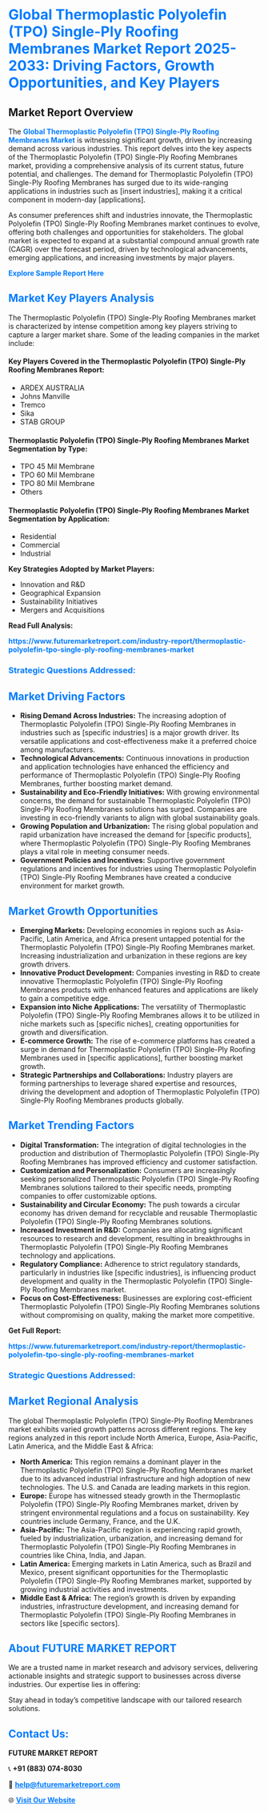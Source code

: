 <h1 style="color: #007BFF;">Global Thermoplastic Polyolefin (TPO) Single-Ply Roofing Membranes Market Report 2025-2033: Driving Factors, Growth Opportunities, and Key Players</h1>

<section id="overview">
<h2>Market Report Overview</h2>
<p>The <a href="https://www.futuremarketreport.com/industry-report/thermoplastic-polyolefin-tpo-single-ply-roofing-membranes-market" style="color: #007BFF; text-decoration: none;"><strong>Global Thermoplastic Polyolefin (TPO) Single-Ply Roofing Membranes Market</strong></a> is witnessing significant growth, driven by increasing demand across various industries. This report delves into the key aspects of the Thermoplastic Polyolefin (TPO) Single-Ply Roofing Membranes market, providing a comprehensive analysis of its current status, future potential, and challenges. The demand for Thermoplastic Polyolefin (TPO) Single-Ply Roofing Membranes has surged due to its wide-ranging applications in industries such as [insert industries], making it a critical component in modern-day [applications].</p>
<p>As consumer preferences shift and industries innovate, the Thermoplastic Polyolefin (TPO) Single-Ply Roofing Membranes market continues to evolve, offering both challenges and opportunities for stakeholders. The global market is expected to expand at a substantial compound annual growth rate (CAGR) over the forecast period, driven by technological advancements, emerging applications, and increasing investments by major players.</p>
</section>

<section id="overview">
<p><a href="https://www.futuremarketreport.com/request-sample/reportId=33154" style="color: #007BFF; text-decoration: none;"><strong>Explore Sample Report Here</strong></a></p>
</section>

<section id="key-players">
<h2 style="color: #007BFF;">Market Key Players Analysis</h2>
<p>The Thermoplastic Polyolefin (TPO) Single-Ply Roofing Membranes market is characterized by intense competition among key players striving to capture a larger market share. Some of the leading companies in the market include:</p>
<h4>Key Players Covered in the Thermoplastic Polyolefin (TPO) Single-Ply Roofing Membranes Report:</h4>
<ul><li>ARDEX AUSTRALIA</li><li>Johns Manville</li><li>Tremco</li><li>Sika</li><li>STAB GROUP</li></ul>
<h4>Thermoplastic Polyolefin (TPO) Single-Ply Roofing Membranes Market Segmentation by Type:</h4>
<ul><li>TPO 45 Mil Membrane</li><li>TPO 60 Mil Membrane</li><li>TPO 80 Mil Membrane</li><li>Others</li></ul>

<h4>Thermoplastic Polyolefin (TPO) Single-Ply Roofing Membranes Market Segmentation by Application:</h4>
<ul><li>Residential</li><li>Commercial</li><li>Industrial</li></ul>
<p><strong>Key Strategies Adopted by Market Players:</strong></p>
<ul>
<li>Innovation and R&D</li>
<li>Geographical Expansion</li>
<li>Sustainability Initiatives</li>
<li>Mergers and Acquisitions</li>
</ul>
</section>

<section>
<p><strong>Read Full Analysis: </strong></p><a href="https://www.futuremarketreport.com/industry-report/thermoplastic-polyolefin-tpo-single-ply-roofing-membranes-market" style="color: #007BFF; text-decoration: none;"><strong>https://www.futuremarketreport.com/industry-report/thermoplastic-polyolefin-tpo-single-ply-roofing-membranes-market</strong></a>
<h3 style="color: #007BFF;">Strategic Questions Addressed:</h3>
</section>

<section id="driving-factors">
<h2 style="color: #007BFF;">Market Driving Factors</h2>
<ul>
<li><strong>Rising Demand Across Industries:</strong> The increasing adoption of Thermoplastic Polyolefin (TPO) Single-Ply Roofing Membranes in industries such as [specific industries] is a major growth driver. Its versatile applications and cost-effectiveness make it a preferred choice among manufacturers.</li>
<li><strong>Technological Advancements:</strong> Continuous innovations in production and application technologies have enhanced the efficiency and performance of Thermoplastic Polyolefin (TPO) Single-Ply Roofing Membranes, further boosting market demand.</li>
<li><strong>Sustainability and Eco-Friendly Initiatives:</strong> With growing environmental concerns, the demand for sustainable Thermoplastic Polyolefin (TPO) Single-Ply Roofing Membranes solutions has surged. Companies are investing in eco-friendly variants to align with global sustainability goals.</li>
<li><strong>Growing Population and Urbanization:</strong> The rising global population and rapid urbanization have increased the demand for [specific products], where Thermoplastic Polyolefin (TPO) Single-Ply Roofing Membranes plays a vital role in meeting consumer needs.</li>
<li><strong>Government Policies and Incentives:</strong> Supportive government regulations and incentives for industries using Thermoplastic Polyolefin (TPO) Single-Ply Roofing Membranes have created a conducive environment for market growth.</li>
</ul>
</section>

<section id="growth-opportunities">
<h2 style="color: #007BFF;">Market Growth Opportunities</h2>
<ul>
<li><strong>Emerging Markets:</strong> Developing economies in regions such as Asia-Pacific, Latin America, and Africa present untapped potential for the Thermoplastic Polyolefin (TPO) Single-Ply Roofing Membranes market. Increasing industrialization and urbanization in these regions are key growth drivers.</li>
<li><strong>Innovative Product Development:</strong> Companies investing in R&D to create innovative Thermoplastic Polyolefin (TPO) Single-Ply Roofing Membranes products with enhanced features and applications are likely to gain a competitive edge.</li>
<li><strong>Expansion into Niche Applications:</strong> The versatility of Thermoplastic Polyolefin (TPO) Single-Ply Roofing Membranes allows it to be utilized in niche markets such as [specific niches], creating opportunities for growth and diversification.</li>
<li><strong>E-commerce Growth:</strong> The rise of e-commerce platforms has created a surge in demand for Thermoplastic Polyolefin (TPO) Single-Ply Roofing Membranes used in [specific applications], further boosting market growth.</li>
<li><strong>Strategic Partnerships and Collaborations:</strong> Industry players are forming partnerships to leverage shared expertise and resources, driving the development and adoption of Thermoplastic Polyolefin (TPO) Single-Ply Roofing Membranes products globally.</li>
</ul>
</section>

<section id="trending-factors">
<h2 style="color: #007BFF;">Market Trending Factors</h2>
<ul>
<li><strong>Digital Transformation:</strong> The integration of digital technologies in the production and distribution of Thermoplastic Polyolefin (TPO) Single-Ply Roofing Membranes has improved efficiency and customer satisfaction.</li>
<li><strong>Customization and Personalization:</strong> Consumers are increasingly seeking personalized Thermoplastic Polyolefin (TPO) Single-Ply Roofing Membranes solutions tailored to their specific needs, prompting companies to offer customizable options.</li>
<li><strong>Sustainability and Circular Economy:</strong> The push towards a circular economy has driven demand for recyclable and reusable Thermoplastic Polyolefin (TPO) Single-Ply Roofing Membranes solutions.</li>
<li><strong>Increased Investment in R&D:</strong> Companies are allocating significant resources to research and development, resulting in breakthroughs in Thermoplastic Polyolefin (TPO) Single-Ply Roofing Membranes technology and applications.</li>
<li><strong>Regulatory Compliance:</strong> Adherence to strict regulatory standards, particularly in industries like [specific industries], is influencing product development and quality in the Thermoplastic Polyolefin (TPO) Single-Ply Roofing Membranes market.</li>
<li><strong>Focus on Cost-Effectiveness:</strong> Businesses are exploring cost-efficient Thermoplastic Polyolefin (TPO) Single-Ply Roofing Membranes solutions without compromising on quality, making the market more competitive.</li>
</ul>
</section>

<section>
<p><strong>Get Full Report: </strong></p><a href="https://www.futuremarketreport.com/industry-report/thermoplastic-polyolefin-tpo-single-ply-roofing-membranes-market" style="color: #007BFF; text-decoration: none;"><strong>https://www.futuremarketreport.com/industry-report/thermoplastic-polyolefin-tpo-single-ply-roofing-membranes-market</strong></a>
<h3 style="color: #007BFF;">Strategic Questions Addressed:</h3>
</section>


<section id="regional-analysis">
<h2 style="color: #007BFF;">Market Regional Analysis</h2>
<p>The global Thermoplastic Polyolefin (TPO) Single-Ply Roofing Membranes market exhibits varied growth patterns across different regions. The key regions analyzed in this report include North America, Europe, Asia-Pacific, Latin America, and the Middle East & Africa:</p>
<ul>
<li><strong>North America:</strong> This region remains a dominant player in the Thermoplastic Polyolefin (TPO) Single-Ply Roofing Membranes market due to its advanced industrial infrastructure and high adoption of new technologies. The U.S. and Canada are leading markets in this region.</li>
<li><strong>Europe:</strong> Europe has witnessed steady growth in the Thermoplastic Polyolefin (TPO) Single-Ply Roofing Membranes market, driven by stringent environmental regulations and a focus on sustainability. Key countries include Germany, France, and the U.K.</li>
<li><strong>Asia-Pacific:</strong> The Asia-Pacific region is experiencing rapid growth, fueled by industrialization, urbanization, and increasing demand for Thermoplastic Polyolefin (TPO) Single-Ply Roofing Membranes in countries like China, India, and Japan.</li>
<li><strong>Latin America:</strong> Emerging markets in Latin America, such as Brazil and Mexico, present significant opportunities for the Thermoplastic Polyolefin (TPO) Single-Ply Roofing Membranes market, supported by growing industrial activities and investments.</li>
<li><strong>Middle East & Africa:</strong> The region’s growth is driven by expanding industries, infrastructure development, and increasing demand for Thermoplastic Polyolefin (TPO) Single-Ply Roofing Membranes in sectors like [specific sectors].</li>
</ul>
</section>

<footer>
<h2 style="color: #007BFF;">About FUTURE MARKET REPORT</h2>
<p>We are a trusted name in market research and advisory services, delivering actionable insights and strategic support to businesses across diverse industries. Our expertise lies in offering:</p>

<p>Stay ahead in today’s competitive landscape with our tailored research solutions.</p>

<h2 style="color: #007BFF;">Contact Us:</h2>
<p><strong>FUTURE MARKET REPORT</strong></p>
<p>📞 <strong>+91 (883) 074-8030</strong></p>
<p>📧 <strong><a href="mailto:help@futuremarketreport.com" style="color: #007BFF;">help@futuremarketreport.com</a></strong></p>
<p>🌐 <strong><a href="https://www.futuremarketreport.com/" style="color: #007BFF;">Visit Our Website</a></strong></p>
</footer>